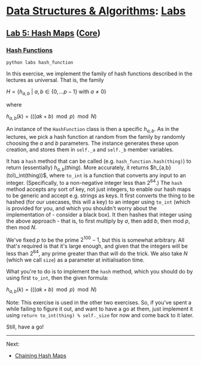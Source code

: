 # [Data Structures & Algorithms](https://github.com/bertie-wheen/dsa-2023-4/blob/trunk/README.md): [Labs](https://github.com/bertie-wheen/dsa-2023-4/blob/trunk/labs/README.md)

## [Lab 5: Hash Maps](https://github.com/bertie-wheen/dsa-2023-4/blob/trunk/labs/lab5/README.md) ([Core](https://github.com/bertie-wheen/dsa-2023-4/blob/trunk/labs/lab5/core/README.md))

### [Hash Functions](https://github.com/bertie-wheen/dsa-2023-4/blob/trunk/labs/lab5/core/hash_function/README.md)
```shell
python labs hash_function
```

In this exercise, we implement the family of hash functions described in the lectures as universal. That is, the family

$H = \{h_{a,b} \ |\  a, b \in \{0, \dots p - 1\} \text{ with } a \ne 0\}$

where

$h_{a,b}(k) = (((a k + b) \mod p) \mod N)$

An instance of the `HashFunction` class is then a specific $h_{a,b}$. As in the lectures, we pick a hash function at random from the family by randomly choosing the $a$ and $b$ parameters. The instance generates these upon creation, and stores them in `self._a` and `self._b` member variables.

It has a `hash` method that can be called (e.g. `hash_function.hash(thing)`) to return (essentially) $h_{a,b}(thing)$. More accurately, it returns $h_{a,b}(to\\_int(thing))$, where `to_int` is a function that converts any input to an integer. (Specifically, to a non-negative integer less than $2^{64}$.) The `hash` method accepts any sort of key, not just integers, to enable our hash maps to be generic and accept e.g. strings as keys. It first converts the thing to be hashed (for our usecases, this will a key) to an integer using `to_int` (which is provided for you, and which you shouldn't worry about the implementation of - consider a black box). It then hashes that integer using the above approach - that is, to first multiply by $a$, then add $b$, then mod $p$, then mod $N$.

We've fixed $p$ to be the prime $2^{100} - 1$, but this is somewhat arbitrary. All that's required is that it's large enough, and given that the integers will be less than $2^{64}$, any prime greater than that will do the trick. We also take $N$ (which we call `size`) as a parameter at initialisation time.

What you're to do is to implement the `hash` method, which you should do by using first `to_int`, then the given formula:

$h_{a,b}(k) = (((a k + b) \mod p) \mod N)$

Note: This exercise is used in the other two exercises. So, if you've spent a while failing to figure it out, and want to have a go at them, just implement it using `return to_int(thing) % self._size` for now and come back to it later.

Still, have a go!

---

Next:
- [Chaining Hash Maps](https://github.com/bertie-wheen/dsa-2023-4/blob/trunk/labs/lab5/core/chaining_hash_map/README.md)
